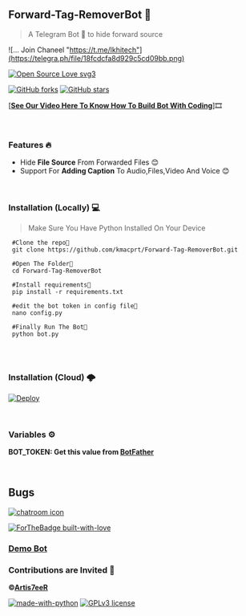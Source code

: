 ## Forward-Tag-RemoverBot 🤖
>A Telegram Bot 🤖 to hide forward source




![... Join Chaneel "https://t.me/lkhitech"](https://telegra.ph/file/18fcdcfa8d929c5cd09bb.png)




[![Open Source Love svg3](https://badges.frapsoft.com/os/v1/open-source.svg?v=103)](https://github.com/kmacprt/Forward-Tag-RemoverBot)

[![GitHub forks](https://img.shields.io/github/forks/kmacprt/Forward-Tag-RemoverBot.svg?style=social&label=Fork)](https://github.com/kmacprt/Forward-Tag-RemoverBot/network/)
[![GitHub stars](https://img.shields.io/github/stars/kmacprt/Forward-Tag-RemoverBot.svg?style=social&label=Star)](https://github.com/kmacprt/Forward-Tag-RemoverBot/)


[**[See Our Video Here To Know How To Build Bot With Coding](https://)**]🎞️

<br/>

### Features 🔥

- Hide **File Source** From Forwarded Files 😊
- Support For **Adding Caption** To Audio,Files,Video And Voice 😊

<br/>

### Installation (Locally) 💻

>Make Sure You Have Python Installed On Your Device


```
 #Clone the repo👾
 git clone https://github.com/kmacprt/Forward-Tag-RemoverBot.git
 
 #Open The Folder📂
 cd Forward-Tag-RemoverBot
 
 #Install requirements🎯
 pip install -r requirements.txt
 
 #edit the bot token in config file📝
 nano config.py
 
 #Finally Run The Bot🤖
 python bot.py
 
```
<br/>
 
### Installation (Cloud) 🌩
 
[![Deploy](https://www.herokucdn.com/deploy/button.svg)](https://heroku.com/deploy?template=https://github.com/kmacprt/Forward-Tag-RemoverBot/tree/master)

<br/>

### Variables ⚙️
 **BOT_TOKEN: Get this value from [BotFather](https://telegram.dog/Botfather)**



<br/>

## Bugs 

[![chatroom icon](https://patrolavia.github.io/telegram-badge/chat.png)](https://telegram.dog/lkhitech)

[![ForTheBadge built-with-love](http://ForTheBadge.com/images/badges/built-with-love.svg)](https://github.com/kmacprt)

### [Demo Bot](https://telegram.dog/kajfor_bot) 

### Contributions are Invited 🙂

**©[Artis7eeR](https://github.com/Artis7eeR)**

[![made-with-python](https://img.shields.io/badge/Made%20with-Python-1f425f.svg)](https://www.python.org/)
[![GPLv3 license](https://img.shields.io/badge/License-GPLv3-blue.svg)](http://perso.crans.org/besson/LICENSE.html)




